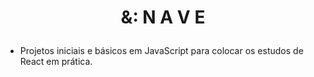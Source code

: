 # <p align="center">&: N A V E</p>

- Projetos iniciais e básicos em JavaScript para colocar os estudos de React em prática.
